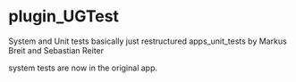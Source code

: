 # plugin_UGTest
System and Unit tests
basically just restructured apps_unit_tests by Markus Breit and Sebastian Reiter

system tests are now in the original app.
